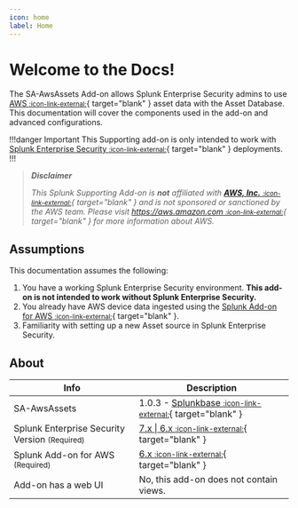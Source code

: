 ```yaml
---
icon: home
label: Home
---
```


# Welcome to the Docs!

The SA-AwsAssets Add-on allows Splunk Enterprise Security admins to use [AWS <small>:icon-link-external:</small>][aws]{ target="blank" } asset data with the Asset Database. This documentation will cover the components used in the add-on and advanced configurations. 

!!!danger Important
This Supporting add-on is only intended to work with [Splunk Enterprise Security <small>:icon-link-external:</small>](https://splunkbase.splunk.com/app/263){ target="blank" } deployments.
!!!

> __*Disclaimer*__
> 
> *This Splunk Supporting Add-on is __not__ affiliated with [__AWS, Inc.__ <small>:icon-link-external:</small>][aws]{ target="blank" } and is not sponsored or sanctioned by the AWS team. Please visit [https://aws.amazon.com <small>:icon-link-external:</small>][aws]{ target="blank" } for more information about AWS.*

## Assumptions

This documentation assumes the following:

1. You have a working Splunk Enterprise Security environment. __This add-on is not intended to work without Splunk Enterprise Security.__
2. You already have AWS device data ingested using the [Splunk Add-on for AWS <small>:icon-link-external:</small>](https://splunkbase.splunk.com/app/1876){ target="blank" }.
3. Familiarity with setting up a new Asset source in Splunk Enterprise Security.

## About

Info | Description
------|----------
SA-AwsAssets | 1.0.3 - [Splunkbase <small>:icon-link-external:</small>](https://splunkbase.splunk.com/app/6660/){ target="blank" } 
Splunk Enterprise Security Version <small>(Required)</small> | [7.x \| 6.x <small>:icon-link-external:</small>](https://splunkbase.splunk.com/app/263){ target="blank" }
Splunk Add-on for AWS <small>(Required)</small> | [6.x <small>:icon-link-external:</small>](https://splunkbase.splunk.com/app/1876){ target="blank" }
Add-on has a web UI | No, this add-on does not contain views.

[aws]: https://aws.amazon.com/
